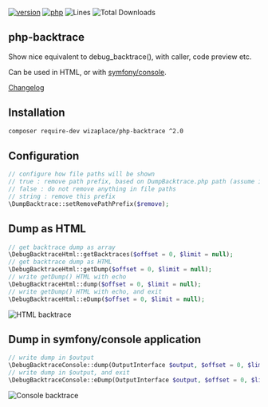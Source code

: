 [![version](https://img.shields.io/badge/version-2.0.1-green.svg)](https://github.com/wizaplace/php-backtrace/tree/2.0.1)
[![php](https://img.shields.io/badge/php-^5.4%20||%20^7.0-blue.svg)](http://php.net)
![Lines](https://img.shields.io/badge/code%20lines-519-green.svg)
![Total Downloads](https://poser.pugx.org/wizaplace/php-backtrace/downloads)

php-backtrace
-------------

Show nice equivalent to debug_backtrace(), with caller, code preview etc.

Can be used in HTML, or with [symfony/console](https://github.com/symfony/console).

[Changelog](changelog.md)

Installation
------------

```bash
composer require-dev wizaplace/php-backtrace ^2.0
```

Configuration
-------------

```php
// configure how file paths will be shown
// true : remove path prefix, based on DumpBacktrace.php path (assume it is in vendor/ dir)
// false : do not remove anything in file paths
// string : remove this prefix
\DumpBacktrace::setRemovePathPrefix($remove);
```

Dump as HTML
------------

```php
// get backtrace dump as array
\DebugBacktraceHtml::getBacktraces($offset = 0, $limit = null);
// get backtrace dump as HTML
\DebugBacktraceHtml::getDump($offset = 0, $limit = null);
// write getDump() HTML with echo
\DebugBacktraceHtml::dump($offset = 0, $limit = null);
// write getDump() HTML with echo, and exit
\DebugBacktraceHtml::eDump($offset = 0, $limit = null);
```
![HTML backtrace](backtrace_html.png)

Dump in symfony/console application
-----------------------------------

```php
// write dump in $output
\DebugBacktraceConsole::dump(OutputInterface $output, $offset = 0, $limit = null);
// write dump in $output, and exit
\DebugBacktraceConsole::eDump(OutputInterface $output, $offset = 0, $limit = null);
```
![Console backtrace](backtrace_console.jpg)
